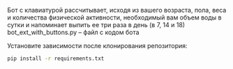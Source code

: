 Бот с клавиатурой рассчитывает, исходя из вашего возраста, пола, веса и количества физической активности, необходимый вам объем воды в сутки и напоминает выпить ее три раза в день (в 7, 14 и 18)
bot_ext_with_buttons.py – файл с кодом бота

Установите зависимости после клонирования репозитория:
   ```bash
   pip install -r requirements.txt
   ```
